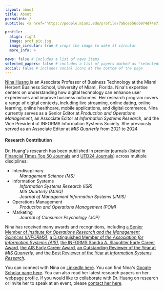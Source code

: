 ```yaml
---
layout: about
title: About
permalink: /
subtitle: <a href='https://people.miami.edu/profile/7abce556c6974d74e71c89fb865e4553'>University of Miami Herbert Business School</a>

profile:
  align: right
  image: prof_pic.jpg
  image_circular: true # crops the image to make it circular
  more_info: >

news: false # includes a list of news items
selected_papers: false # includes a list of papers marked as "selected={true}"
social: false # includes social icons at the bottom of the page
---
```


<p> <a href="https://people.miami.edu/profile/nxh558@miami.edu/"> Nina Huang </a> is an Associate Professor of Business Technology at the Miami Herbert Business School, University of Miami, Florida. Nina's expertise centers on understanding how digital technology can enhance user experiences and improve business outcomes. Her research program covers a range of digital contexts, including live streaming, online dating, online learning, online healthcare, mobile applications, and digital commerce. Nina currently serves as a Senior Editor at <em>Production and Operations Management</em>, an Associate Editor at <em>Information Systems Research</em>, and the Vice President of INFORMS Information Systems Society. She previously served as an Associate Editor at <em>MIS Quarterly</em> from 2021 to 2024.</p>

<h4>Research Contribution</h4>
Dr. Huang's research has been published in premier journals (listed in <a href="https://www.ft.com/content/3405a512-5cbb-11e1-8f1f-00144feabdc0"> Financial Times Top 50 Journals</a> and <a href="https://jsom.utdallas.edu/the-utd-top-100-business-school-research-rankings"> UTD24 Journals</a>) across multiple disciplines:
<ul>
  <li>Interdiscplinary
    <ul style="list-style-type: none;">
          <li><em>Management Science (MS)</em></li>
    </ul>
  </li>
  
  <li>Information Systems
    <ul style="list-style-type: none;">
      <li><em>Information Systems Research (ISR)</em></li>
      <li><em>MIS Quarterly (MISQ)</em></li>
      <li><em>Journal of Management Information Systems (JMIS)</em></li>            
    </ul>
  </li>
 
  <li>Operations Management
    <ul style="list-style-type: none;">
      <li><em>Production and Operations Management (POM)</em></li>
    </ul>
  </li>

  <li>Marketing
    <ul style="list-style-type: none;">
      <li><em>Journal of Consumer Psychology (JCP)</em></li>
    </ul>
  </li>
</ul>

<p>
Nina has received many awards and recognitions, including <a href="https://pubsonline.informs.org/do/10.1287/orms.2024.01.25n"> a Senior Member of <em>Institute for Operations Research and the Management Sciences (INFORMS)</em></a>, <a href="https://aisnet.org/page/DistinguishedMemberList"> a Distinguished Member of <em>the Association for Information Systems (AIS)</em></a>, <a href="https://www.informs.org/Recognizing-Excellence/Community-Prizes/Information-Systems-Society/ISS-Sandra-A.-Slaughter-Early-Career-Award"> the INFORMS Sandra A. Slaughter Early Career Award</a>, <a href="https://ishistory.aisnet.org/awards/earlycareeraward/"> the AIS Early Career Award</a>, <a href="https://misq.umn.edu/awards-reviewer"> an Outstanding Reviewer of the Year at <em>MIS Quarterly</em></a>, and <a href="https://pubsonline.informs.org/page/isre/awards"> the Best Reviewer of the Year at <em>Information Systems Research</em></a>.
</p>

<p>
  You can connect with Nina on <a href="https://www.linkedin.com/in/nina-huang"> LinkedIn here</a>.
  You can find Nina's <a href="https://scholar.google.com/citations?user=pTNPXbMAAAAJ&hl=en" rel="nofollow"> Google Scholar page here</a>. You can also read her latest research papers on her <a href="https://nhuang-research.github.io" rel="nofollow">webpage profile</a>. If you would like to collaborate with Dr. Huang on research or invite her to speak at an event, please <a href="mailto: nhuang@miami.edu" rel="nofollow">contact her here</a>.
</p>